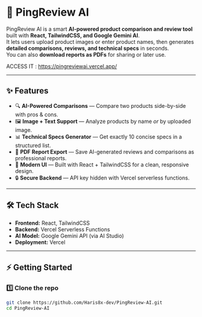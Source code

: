 # 🚀 PingReview AI

PingReview AI is a smart **AI-powered product comparison and review tool** built with **React, TailwindCSS, and Google Gemini AI**.  
It lets users upload product images or enter product names, then generates **detailed comparisons, reviews, and technical specs** in seconds.  
You can also **download reports as PDFs** for sharing or later use.

ACCESS IT : https://pingreviewai.vercel.app/

---

## ✨ Features
- 🔍 **AI-Powered Comparisons** — Compare two products side-by-side with pros & cons.  
- 🖼 **Image + Text Support** — Analyze products by name *or* by uploaded image.  
- 📊 **Technical Specs Generator** — Get exactly 10 concise specs in a structured list.  
- 📝 **PDF Report Export** — Save AI-generated reviews and comparisons as professional reports.  
- 🎨 **Modern UI** — Built with React + TailwindCSS for a clean, responsive design.  
- 🔒 **Secure Backend** — API key hidden with Vercel serverless functions.  

---

## 🛠️ Tech Stack
- **Frontend:** React, TailwindCSS  
- **Backend:** Vercel Serverless Functions  
- **AI Model:** Google Gemini API (via AI Studio)  
- **Deployment:** Vercel  

---

## ⚡ Getting Started

### 1️⃣ Clone the repo
```bash
git clone https://github.com/Haris8x-dev/PingReview-AI.git
cd PingReview-AI
